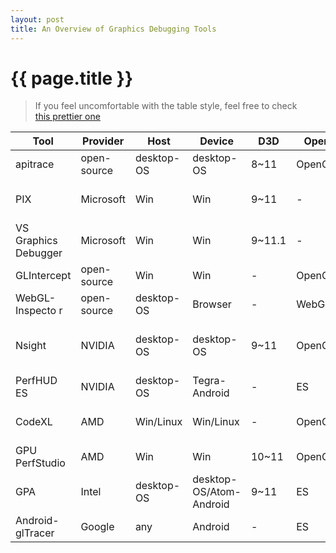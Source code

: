 ```yaml
---
layout: post
title: An Overview of Graphics Debugging Tools
---
```


{{ page.title }}
================

> If you feel uncomfortable with the table style, feel free to check   
> [this prettier one](https://github.com/vinjn/vinjn.github.io/blob/master/_posts/2013-07-07-graphics-debugging-tools-overview.md)

Tool | Provider | Host     | Device      | D3D   | OpenGL    | Comment  
---  | ---   | ---  |  ---  | ---  |   ---     | ---     
apitrace | open-source | desktop-OS  | desktop-OS| 8~11  | OpenGL/ES | [link](http://apitrace.github.io/)
PIX  | Microsoft | Win | Win     | 9~11  | -         | DX SDK, replaced by VS Graphics Debugger
VS Graphics Debugger|Microsoft|Win| Win| 9~11.1 |- | Bundled with VS 2012 pro, [link](http://msdn.microsoft.com/en-us/library/hh315751.aspx)
GLIntercept| open-source | Win | Win | -    | OpenGL    | [link](https://code.google.com/p/glintercept/)
WebGL-Inspecto r| open-source | desktop-OS| Browser | -  | WebGL     | [link](http://benvanik.github.io/WebGL-Inspector)
Nsight | NVIDIA | desktop-OS| desktop-OS | 9~11| OpenGL    | Also supprots OpenCL/CUDA/C++ AMP, Needs Visual Studio / Eclipse, [link](http://www.nvidia.com/object/nsight.html)
PerfHUD ES| NVIDIA | desktop-OS | Tegra-Android | - | ES | [link](https://developer.nvidia.com/nvidia-perfhud-es )
CodeXL|AMD|Win/Linux| Win/Linux | - | OpenGL    | formly gDEBugger, also supports OpenCL,   [link](http://developer.amd.com/tools-and-sdks/heterogeneous-computing/codexl/)
GPU PerfStudio|AMD |Win|Win|10~11 |OpenGL| [link](http://developer.amd.com/tools-and-sdks/graphics-development/gpu-perfstudio-2/)
GPA| Intel |desktop-OS | desktop-OS/Atom-Android |9~11| ES | [link](http://software.intel.com/en-us/vcsource/tools/intel-gpa)
Android-glTracer| Google| any | Android | - | ES      | [link](http://developer.android.com/tools/help/gltracer.html)
